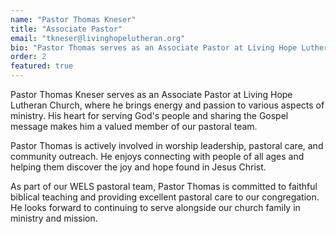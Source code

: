 ```yaml
---
name: "Pastor Thomas Kneser"
title: "Associate Pastor"
email: "tkneser@livinghopelutheran.org"
bio: "Pastor Thomas serves as an Associate Pastor at Living Hope Lutheran Church, bringing enthusiasm and dedication to ministry and pastoral care."
order: 2
featured: true
---
```


Pastor Thomas Kneser serves as an Associate Pastor at Living Hope Lutheran Church, where he brings energy and passion to various aspects of ministry. His heart for serving God's people and sharing the Gospel message makes him a valued member of our pastoral team.

Pastor Thomas is actively involved in worship leadership, pastoral care, and community outreach. He enjoys connecting with people of all ages and helping them discover the joy and hope found in Jesus Christ.

As part of our WELS pastoral team, Pastor Thomas is committed to faithful biblical teaching and providing excellent pastoral care to our congregation. He looks forward to continuing to serve alongside our church family in ministry and mission. 